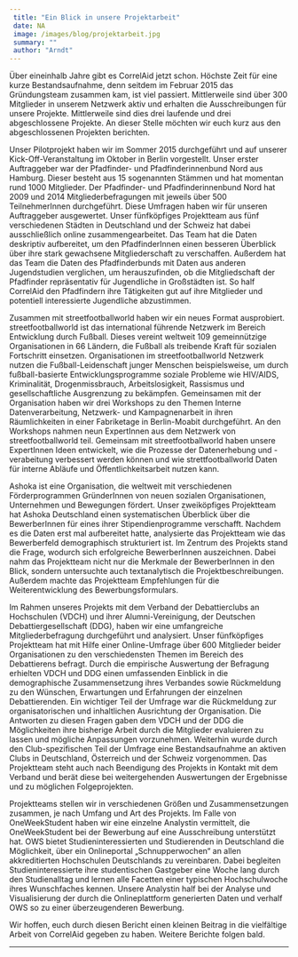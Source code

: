 ```yaml
---
 title: "Ein Blick in unsere Projektarbeit"
 date: NA
 image: /images/blog/projektarbeit.jpg
 summary: ""
 author: "Arndt"
---
```



Über eineinhalb Jahre gibt es CorrelAid jetzt schon. Höchste Zeit für
eine kurze Bestandsaufnahme, denn seitdem im Februar 2015 das
Gründungsteam zusammen kam, ist viel passiert. Mittlerweile sind über
300 Mitglieder in unserem Netzwerk aktiv und erhalten die
Ausschreibungen für unsere Projekte. Mittlerweile sind dies drei
laufende und drei abgeschlossene Projekte. An dieser Stelle möchten wir
euch kurz aus den abgeschlossenen Projekten berichten.

Unser Pilotprojekt haben wir im Sommer 2015 durchgeführt und auf unserer
Kick-Off-Veranstaltung im Oktober in Berlin vorgestellt. Unser erster
Auftraggeber war der Pfadfinder- und Pfadfinderinnenbund Nord aus
Hamburg. Dieser besteht aus 15 sogenannten Stämmen und hat momentan rund
1000 Mitglieder. Der Pfadfinder- und Pfadfinderinnenbund Nord hat 2009
und 2014 Mitgliederbefragungen mit jeweils über 500 TeilnehmerInnen
durchgeführt. Diese Umfragen haben wir für unseren Auftraggeber
ausgewertet. Unser fünfköpfiges Projektteam aus fünf verschiedenen
Städten in Deutschland und der Schweiz hat dabei ausschließlich online
zusammengearbeitet. Das Team hat die Daten deskriptiv aufbereitet, um
den PfadfinderInnen einen besseren Überblick über ihre stark gewachsene
Mitgliederschaft zu verschaffen. Außerdem hat das Team die Daten des
Pfadfinderbunds mit Daten aus anderen Jugendstudien verglichen, um
herauszufinden, ob die Mitgliedschaft der Pfadfinder repräsentativ für
Jugendliche in Großstädten ist. So half CorrelAid den Pfadfindern ihre
Tätigkeiten gut auf ihre Mitglieder und potentiell interessierte
Jugendliche abzustimmen.

Zusammen mit streetfootballworld haben wir ein neues Format ausprobiert.
streetfootballworld ist das international führende Netzwerk im Bereich
Entwicklung durch Fußball. Dieses vereint weltweit 109 gemeinnützige
Organisationen in 66 Ländern, die Fußball als treibende Kraft für
sozialen Fortschritt einsetzen. Organisationen im streetfootballworld
Netzwerk nutzen die Fußball-Leidenschaft junger Menschen beispielsweise,
um durch fußball-basierte Entwicklungsprogramme soziale Probleme wie
HIV/AIDS, Kriminalität, Drogenmissbrauch, Arbeitslosigkeit, Rassismus
und gesellschaftliche Ausgrenzung zu bekämpfen. Gemeinsamen mit der
Organisation haben wir drei Workshops zu den Themen Interne
Datenverarbeitung, Netzwerk- und Kampagnenarbeit in ihren Räumlichkeiten
in einer Fabriketage in Berlin-Moabit durchgeführt. An den Workshops
nahmen neun ExpertInnen aus dem Netzwerk von streetfootballworld teil.
Gemeinsam mit streetfootballworld haben unsere ExpertInnen Ideen
entwickelt, wie die Prozesse der Datenerhebung und -verabeitung
verbessert werden können und wie strettfootballworld Daten für interne
Abläufe und Öffentlichkeitsarbeit nutzen kann.

Ashoka ist eine Organisation, die weltweit mit verschiedenen
Förderprogrammen GründerInnen von neuen sozialen Organisationen,
Unternehmen und Bewegungen fördert. Unser zweiköpfiges Projektteam hat
Ashoka Deutschland einen systematischen Überblick über die BewerberInnen
für eines ihrer Stipendienprogramme verschafft. Nachdem es die Daten
erst mal aufbereitet hatte, analysierte das Projektteam wie das
Bewerberfeld demographisch strukturiert ist. Im Zentrum des Projekts
stand die Frage, wodurch sich erfolgreiche BewerberInnen auszeichnen.
Dabei nahm das Projektteam nicht nur die Merkmale der BewerberInnen in
den Blick, sondern untersuchte auch textanalytisch die
Projektbeschreibungen. Außerdem machte das Projektteam Empfehlungen für
die Weiterentwicklung des Bewerbungsformulars.

Im Rahmen unseres Projekts mit dem Verband der Debattierclubs an
Hochschulen (VDCH) und ihrer Alumni-Vereinigung, der Deutschen
Debattiergesellschaft (DDG), haben wir eine umfangreiche
Mitgliederbefragung durchgeführt und analysiert. Unser fünfköpfiges
Projektteam hat mit Hilfe einer Online-Umfrage über 600 Mitglieder
beider Organisationen zu den verschiedensten Themen im Bereich des
Debattierens befragt. Durch die empirische Auswertung der Befragung
erhielten VDCH und DDG einen umfassenden Einblick in die demographische
Zusammensetzung ihres Verbandes sowie Rückmeldung zu den Wünschen,
Erwartungen und Erfahrungen der einzelnen Debattierenden. Ein wichtiger
Teil der Umfrage war die Rückmeldung zur organisatorischen und
inhaltlichen Ausrichtung der Organisation. Die Antworten zu diesen
Fragen gaben dem VDCH und der DDG die Möglichkeiten ihre bisherige
Arbeit durch die Mitglieder evaluieren zu lassen und mögliche
Anpassungen vorzunehmen. Weiterhin wurde durch den Club-spezifischen
Teil der Umfrage eine Bestandsaufnahme an aktiven Clubs in Deutschland,
Österreich und der Schweiz vorgenommen. Das Projektteam steht auch nach
Beendigung des Projekts in Kontakt mit dem Verband und berät diese bei
weitergehenden Auswertungen der Ergebnisse und zu möglichen
Folgeprojekten.

Projektteams stellen wir in verschiedenen Größen und Zusammensetzungen
zusammen, je nach Umfang und Art des Projekts. Im Falle von
OneWeekStudent haben wir eine einzelne Analystin vermittelt, die
OneWeekStudent bei der Bewerbung auf eine Ausschreibung unterstützt hat.
OWS bietet Studieninteressierten und Studierenden in Deutschland die
Möglichkeit, über ein Onlineportal „Schnupperwochen“ an allen
akkreditierten Hochschulen Deutschlands zu vereinbaren. Dabei begleiten
Studieninteressierte ihre studentischen Gastgeber eine Woche lang durch
den Studienalltag und lernen alle Facetten einer typischen
Hochschulwoche ihres Wunschfaches kennen. Unsere Analystin half bei der
Analyse und Visualisierung der durch die Onlineplattform generierten
Daten und verhalf OWS so zu einer überzeugenderen Bewerbung.

Wir hoffen, euch durch diesen Bericht einen kleinen Beitrag in die
vielfältige Arbeit von CorrelAid gegeben zu haben. Weitere Berichte
folgen bald.

------------------------------------------------------------------------


